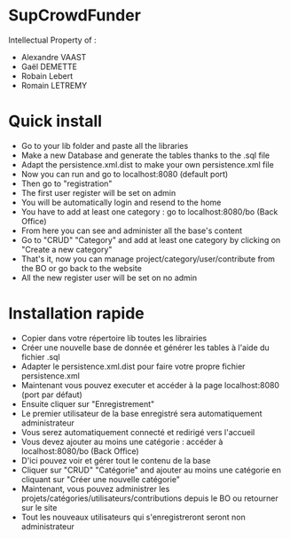 SupCrowdFunder
==============

Intellectual Property of :

* Alexandre VAAST
* Gaël DEMETTE
* Robain Lebert
* Romain LETREMY

Quick install
=============
- Go to your lib folder and paste all the libraries
- Make a new Database and generate the tables thanks to the .sql file
- Adapt the persistence.xml.dist to make your own persistence.xml file
- Now you can run and go to localhost:8080 (default port)
- Then go to "registration"
- The first user register will be set on admin
- You will be automatically login and resend to the home
- You have to add at least one category : go to localhost:8080/bo (Back Office)
- From here you can see and administer all the base's content
- Go to "CRUD" "Category" and add at least one category by clicking on "Create a new category"
- That's it, now you can manage project/category/user/contribute from the BO or go back to the website
- All the new register user will be set on no admin

Installation rapide
===================
- Copier dans votre répertoire lib toutes les librairies
- Créer une nouvelle base de donnée et générer les tables à l'aide du fichier .sql
- Adapter le persistence.xml.dist pour faire votre propre fichier persistence.xml
- Maintenant vous pouvez executer et accéder à la page localhost:8080 (port par défaut)
- Ensuite cliquer sur "Enregistrement"
- Le premier utilisateur de la base enregistré sera automatiquement administrateur
- Vous serez automatiquement connecté et redirigé vers l'accueil
- Vous devez ajouter au moins une catégorie : accéder à localhost:8080/bo (Back Office)
- D'ici pouvez voir et gérer tout le contenu de la base
- Cliquer sur "CRUD" "Catégorie" and ajouter au moins une catégorie en cliquant sur "Créer une nouvelle catégorie"
- Maintenant, vous pouvez administrer les projets/catégories/utilisateurs/contributions depuis le BO ou retourner sur le site
- Tout les nouveaux utilisateurs qui s'enregistreront seront non administrateur